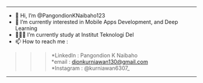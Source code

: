 ----
- 👋 Hi, I’m @PangondionKNaibaho123
- 👀 I’m currently interested in Mobile Apps Development, and Deep Learning
- 👨🏽‍🎓 I’m currently study at Institut Teknologi Del
- 📫 How to reach me :
>>>*LinkedIn : Pangondion K Naibaho  
>>>*email : dionkurniawan130@gmail.com  
>>>*Instagram : @kurniawan6307_  
----

<!---
PangondionKNaibaho123/PangondionKNaibaho123 is a ✨ special ✨ repository because its `README.md` (this file) appears on your GitHub profile.
You can click the Preview link to take a look at your changes.
--->
